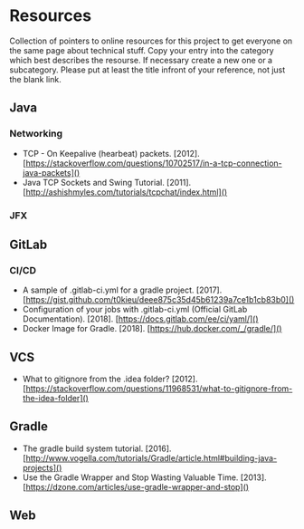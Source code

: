 # Resources
Collection of pointers to online resources for this project to get everyone on the same page about technical stuff.
Copy your entry into the category which best describes the resourse. If necessary create a new one or a subcategory. Please put at least the title infront of your reference, not just the blank link.

## Java

### Networking
- TCP - On Keepalive (hearbeat) packets. [2012]. [https://stackoverflow.com/questions/10702517/in-a-tcp-connection-java-packets]()
- Java TCP Sockets and Swing Tutorial. [2011]. [http://ashishmyles.com/tutorials/tcpchat/index.html]()

### JFX

### 

## GitLab

### CI/CD
- A sample of .gitlab-ci.yml for a gradle project. [2017]. [https://gist.github.com/t0kieu/deee875c35d45b61239a7ce1b1cb83b0]()
- Configuration of your jobs with .gitlab-ci.yml (Official GitLab Documentation). [2018]. [https://docs.gitlab.com/ee/ci/yaml/]()
- Docker Image for Gradle. [2018]. [https://hub.docker.com/_/gradle/]()

## VCS
- What to gitignore from the .idea folder? [2012].
[https://stackoverflow.com/questions/11968531/what-to-gitignore-from-the-idea-folder]()

## Gradle
- The gradle build system tutorial. [2016]. [http://www.vogella.com/tutorials/Gradle/article.html#building-java-projects]()
- Use the Gradle Wrapper and Stop Wasting Valuable Time. [2013]. [https://dzone.com/articles/use-gradle-wrapper-and-stop]()

## Web
